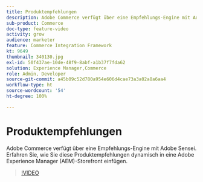 ```yaml
---
title: Produktempfehlungen
description: Adobe Commerce verfügt über eine Empfehlungs-Engine mit Adobe Sensei. Erfahren Sie, wie Sie diese Produktempfehlungen dynamisch in eine Adobe Experience Manager (AEM)-Storefront einfügen.
sub-product: Commerce
doc-type: feature-video
activity: grow
audience: marketer
feature: Commerce Integration Framework
kt: 9649
thumbnail: 340130.jpg
exl-id: 50f437ae-10de-48f9-8abf-a1b37f7fda62
solution: Experience Manager,Commerce
role: Admin, Developer
source-git-commit: a45b09c52d780a954e606d4cae73a3a02a8a6aa4
workflow-type: ht
source-wordcount: '54'
ht-degree: 100%

---
```


# Produktempfehlungen

Adobe Commerce verfügt über eine Empfehlungs-Engine mit Adobe Sensei. Erfahren Sie, wie Sie diese Produktempfehlungen dynamisch in eine Adobe Experience Manager (AEM)-Storefront einfügen.

>[!VIDEO](https://video.tv.adobe.com/v/343071/?learn=on&captions=ger)
